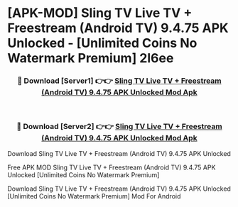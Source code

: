 # [APK-MOD] Sling TV  Live TV + Freestream (Android TV) 9.4.75 APK Unlocked - [Unlimited Coins No Watermark Premium] 2l6ee



<div align="center">
<h3>🔴 Download [Server1] 👉👉 <a href="https://momento.my/?title=Sling_TV__Live_TV_+_Freestream_(Android_TV)_9.4.75_APK_Unlocked">Sling TV  Live TV + Freestream (Android TV) 9.4.75 APK Unlocked Mod Apk</a></h3><br>

<h3>🔴 Download [Server2] 👉👉 <a href="https://momento.my/?title=Sling_TV__Live_TV_+_Freestream_(Android_TV)_9.4.75_APK_Unlocked">Sling TV  Live TV + Freestream (Android TV) 9.4.75 APK Unlocked Mod Apk</a></h3>
</div>



Download Sling TV  Live TV + Freestream (Android TV) 9.4.75 APK Unlocked 

Free APK MOD Sling TV  Live TV + Freestream (Android TV) 9.4.75 APK Unlocked [Unlimited Coins No Watermark Premium]

Download Sling TV  Live TV + Freestream (Android TV) 9.4.75 APK Unlocked [Unlimited Coins No Watermark Premium] Mod For Android
